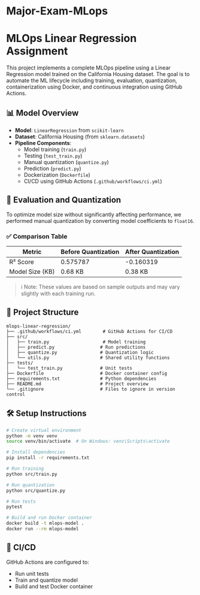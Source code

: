 # Major-Exam-MLops

# MLOps Linear Regression Assignment

This project implements a complete MLOps pipeline using a Linear Regression model trained on the California Housing dataset. The goal is to automate the ML lifecycle including training, evaluation, quantization, containerization using Docker, and continuous integration using GitHub Actions.

## 📊 Model Overview
- **Model**: `LinearRegression` from `scikit-learn`
- **Dataset**: California Housing (from `sklearn.datasets`)
- **Pipeline Components**:
  - Model training (`train.py`)
  - Testing (`test_train.py`)
  - Manual quantization (`quantize.py`)
  - Prediction (`predict.py`)
  - Dockerization (`Dockerfile`)
  - CI/CD using GitHub Actions (`.github/workflows/ci.yml`)

## 🧪 Evaluation and Quantization
To optimize model size without significantly affecting performance, we performed manual quantization by converting model coefficients to `float16`.

### ✅ Comparison Table

| Metric                     | Before Quantization | After Quantization |
|---------------------------|----------------------|---------------------|
| R² Score                  | 0.575787             | -0.160319           |
| Model Size (KB)           | 0.68 KB              | 0.38 KB             |

> ℹ️ Note: These values are based on sample outputs and may vary slightly with each training run.

## 📁 Project Structure
```
mlops-linear-regression/
├── .github/workflows/ci.yml        # GitHub Actions for CI/CD
├── src/
│   ├── train.py                    # Model training
│   ├── predict.py                 # Run predictions
│   ├── quantize.py                # Quantization logic
│   └── utils.py                   # Shared utility functions
├── tests/
│   └── test_train.py              # Unit tests
├── Dockerfile                     # Docker container config
├── requirements.txt               # Python dependencies
├── README.md                      # Project overview
└── .gitignore                     # Files to ignore in version control
```

## 🛠 Setup Instructions
```bash
# Create virtual environment
python -m venv venv
source venv/bin/activate  # On Windows: venv\Scripts\activate

# Install dependencies
pip install -r requirements.txt

# Run training
python src/train.py

# Run quantization
python src/quantize.py

# Run tests
pytest

# Build and run Docker container
docker build -t mlops-model .
docker run --rm mlops-model
```

## 🚀 CI/CD
GitHub Actions are configured to:
- Run unit tests
- Train and quantize model
- Build and test Docker container


